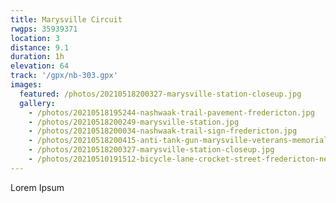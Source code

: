```yaml
---
title: Marysville Circuit
rwgps: 35939371
location: 3
distance: 9.1
duration: 1h
elevation: 64
track: '/gpx/nb-303.gpx'
images:
  featured: /photos/20210518200327-marysville-station-closeup.jpg
  gallery:
    - /photos/20210518195244-nashwaak-trail-pavement-fredericton.jpg
    - /photos/20210518200249-marysville-station.jpg
    - /photos/20210518200034-nashwaak-trail-sign-fredericton.jpg
    - /photos/20210518200415-anti-tank-gun-marysville-veterans-memorial-park.jpg
    - /photos/20210518200327-marysville-station-closeup.jpg
    - /photos/20210510191512-bicycle-lane-crocket-street-fredericton-new-brunswick.jpg
---
```

Lorem Ipsum
<!-- More -->